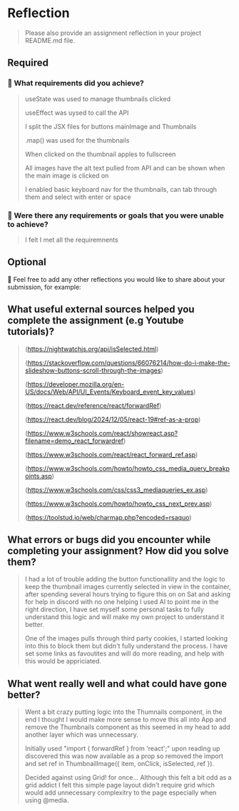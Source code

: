 # Reflection

> Please also provide an assignment reflection in your project README.md file.

## Required

### 🎯 What requirements did you achieve?

> useState was used to manage thumbnails clicked
>
> useEffect was uysed to call the API
>
> I split the JSX files for buttons mainImage and Thumbnails
>
> .map() was used for the thumbnails
>
> When clicked on the thumbnail apples to fullscreen
>
> All images have the alt text pulled from API and can be shown when the main image is clicked on
>
> I enabled basic keyboard nav for the thumbnails, can tab through them and select with enter or space

### 🎯 Were there any requirements or goals that you were unable to achieve?

> I felt I met all the requiremnents

## Optional

🏹 Feel free to add any other reflections you would like to share about your submission, for example:

## What useful external sources helped you complete the assignment (e.g Youtube tutorials)?

> (https://nightwatchjs.org/api/isSelected.html)
>
> (https://stackoverflow.com/questions/66076214/how-do-i-make-the-slideshow-buttons-scroll-through-the-images)
>
> (https://developer.mozilla.org/en-US/docs/Web/API/UI_Events/Keyboard_event_key_values)
>
> (https://react.dev/reference/react/forwardRef)
>
> (https://react.dev/blog/2024/12/05/react-19#ref-as-a-prop)
>
> (https://www.w3schools.com/react/showreact.asp?filename=demo_react_forwardref)
>
> (https://www.w3schools.com/react/react_forward_ref.asp)
>
> (https://www.w3schools.com/howto/howto_css_media_query_breakpoints.asp)
>
> (https://www.w3schools.com/css/css3_mediaqueries_ex.asp)
>
> (https://www.w3schools.com/howto/howto_css_next_prev.asp)
>
> (https://toolstud.io/web/charmap.php?encoded=rsaquo)

## What errors or bugs did you encounter while completing your assignment? How did you solve them?

> I had a lot of trouble adding the button functionallity and the logic to keep the thumbnail images currently selected in view in the container, after spending several hours trying to figure this on on Sat and asking for help in discord with no one helping I used AI to point me in the right direction, I have set myself some personal tasks to fully understand this logic and will make my own project to understand it better.
>
> One of the images pulls through third party cookies, I started looking into this to block them but didn't fully understand the process. I have set some links as favoutites and will do more reading, and help with this would be appriciated.

## What went really well and what could have gone better?

> Went a bit crazy putting logic into the Thumnails component, in the end I thought I would make more sense to move this all into App and remove the Thumbnails component as this seemed in my head to add another layer which was unnecessary.
>
> Initially used "import { forwardRef } from 'react';" upon reading up discovered this was now available as a prop so removed the import and set ref in ThumbnailImage({ item, onClick, isSelected, ref }).
>
> Decided against using Grid! for once... Although this felt a bit odd as a grid addict I felt this simple page layout didn't require grid which would add unnecessary complexitry to the page especially when using @media.
